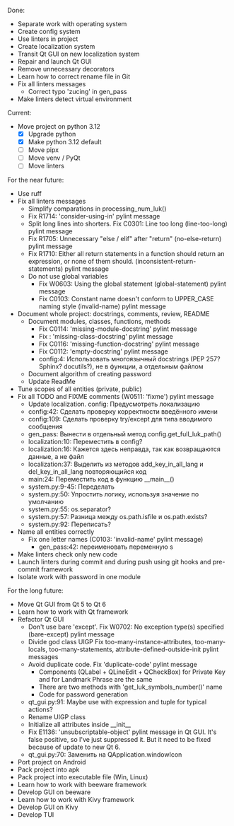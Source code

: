 Done:

- Separate work with operating system
- Create config system
- Use linters in project
- Create localization system
- Transit Qt GUI on new localization system
- Repair and launch Qt GUI
- Remove unnecessary decorators
- Learn how to correct rename file in Git
- Fix all linters messages
    - Correct typo 'zucing' in gen_pass
- Make linters detect virtual environment

Current:

- Move project on python 3.12
    - [x] Upgrade python
    - [x] Make python 3.12 default
    - [ ] Move pipx
    - [ ] Move venv / PyQt
    - [ ] Move linters

For the near future:

- Use ruff
- Fix all linters messages
    - Simplify comparations in processing_num_luk()
    - Fix R1714: 'consider-using-in' pylint message
    - Split long lines into shorters. Fix C0301: Line too long (line-too-long) pylint message
    - Fix R1705: Unnecessary "else / elif" after "return" (no-else-return) pylint message
    - Fix R1710: Either all return statements in a function should return an expression, or none of them should. (inconsistent-return-statements) pylint message
    - Do not use global variables
        - Fix W0603: Using the global statement (global-statement) pylint message
        - Fix C0103: Constant name doesn't conform to UPPER_CASE naming style (invalid-name) pylint message
- Document whole project: docstrings, comments, review, README
    - Document modules, classes, functions, methods
        - Fix C0114: 'missing-module-docstring' pylint message
        - Fix : 'missing-class-docstring' pylint message
        - Fix C0116: 'missing-function-docstring' pylint message
        - Fix C0112: 'empty-docstring' pylint message
        - config:4: Использовать многоязычный docstrings (PEP 257? Sphinx? docutils?), не в функции, а отдельным файлом
    - Document algorithm of creating password
    - Update ReadMe
- Tune scopes of all entities (private, public)
- Fix all TODO and FIXME comments (W0511: 'fixme') pylint message
    - Update localization. config: Предусмотреть локализацию
    - config:42: Сделать проверку корректности введённого имени
    - config:109: Сделать проверку try/except для типа вводимого сообщения
    - gen_pass: Вынести в отдельный метод config.get_full_luk_path()
    - localization:10: Переместить в config?
    - localization:16: Кажется здесь неправда, так как возвращаются данные, а не файл
    - localization:37: Выделить из методов add_key_in_all_lang и del_key_in_all_lang повторяющийся код
    - main:24: Переместить код в функцию \_\_main\_\_()
    - system.py:9-45: Переделать
    - system.py:50: Упростить логику, используя значение по умолчанию
    - system.py:55: os.separator?
    - system.py:57: Разница между os.path.isfile и os.path.exists?
    - system.py:92: Переписать?
- Name all entities correctly
    - Fix one letter names (C0103: 'invalid-name' pylint message)
        - gen_pass:42: переименовать переменную s
- Make linters check only new code
- Launch linters during commit and during push using git hooks and pre-commit framework
- Isolate work with password in one module

For the long future:

- Move Qt GUI from Qt 5 to Qt 6
- Learn how to work with Qt framework
- Refactor Qt GUI
    - Don't use bare 'except'. Fix W0702: No exception type(s) specified (bare-except) pylint message
    - Divide god class UIGP
        Fix too-many-instance-attributes, too-many-locals, too-many-statements, attribute-defined-outside-init pylint messages
    - Avoid duplicate code. Fix 'duplicate-code' pylint message
        - Components (QLabel + QLineEdit + QCheckBox) for Private Key and for Landmark Phrase are the same
        - There are two methods with 'get_luk_symbols_number()' name
        - Code for password generation
    - qt_gui.py:91: Maybe use with expression and tuple for typical actions?
    - Rename UIGP class
    - Initialize all attributes inside \_\_init\_\_
    - Fix E1136: 'unsubscriptable-object' pylint message in Qt GUI.
        It's false positive, so I've just suppressed it.
        But it need to be fixed because of update to new Qt 6.
    - qt_gui.py:70: Заменить на QApplication.windowIcon
- Port project on Android
- Pack project into apk
- Pack project into executable file (Win, Linux)
- Learn how to work with beeware framework
- Develop GUI on beeware
- Learn how to work with Kivy framework
- Develop GUI on Kivy
- Develop TUI
